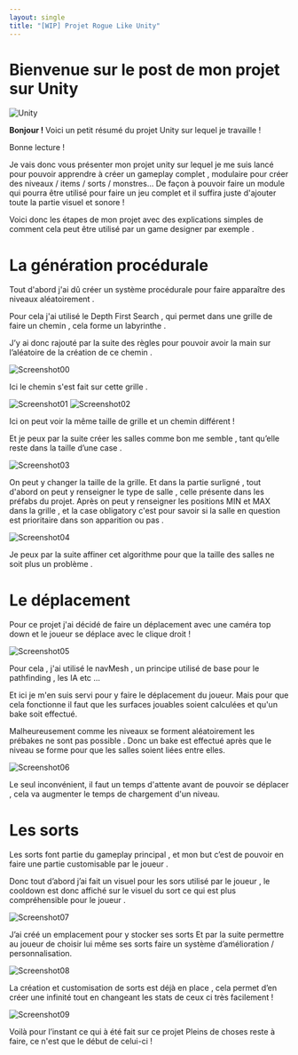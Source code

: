 ```yaml
---
layout: single
title: "[WIP] Projet Rogue Like Unity"
---
```


# Bienvenue sur le post de mon projet sur Unity

![Unity](\assets\images\Unity.png)

**Bonjour !** Voici un petit résumé du projet Unity sur lequel je travaille !

Bonne lecture !

Je vais donc vous présenter mon projet unity sur lequel je me suis lancé pour pouvoir apprendre à créer un gameplay complet , modulaire pour créer des niveaux / items / sorts / monstres... De façon à pouvoir faire un module qui pourra être utilisé pour faire un jeu complet et il suffira juste d'ajouter toute la partie visuel et sonore !

Voici donc les étapes de mon projet avec des explications simples de comment cela peut être utilisé par un game designer par exemple .

# La génération procédurale

Tout d'abord j'ai dû créer un système procédurale pour faire apparaître des niveaux aléatoirement .

Pour cela j'ai utilisé le Depth First Search , qui permet dans une grille de faire un chemin , cela forme un labyrinthe .

J’y ai donc rajouté par la suite des règles pour pouvoir avoir la main sur l’aléatoire de la création de ce chemin .

![Screenshot00](\assets\images\RogueLike_3.PNG)

Ici le chemin s'est fait sur cette grille .

![Screenshot01](\assets\images\RogueLike_1.PNG)
![Screenshot02](\assets\images\RogueLike_2.PNG)

Ici on peut voir la même taille de grille et un chemin différent !

Et je peux par la suite créer les salles comme bon me semble , tant qu’elle reste dans la taille d’une case .

![Screenshot03](\assets\images\RogueLike_5.PNG)

On peut y changer la taille de la grille.
Et dans la partie surligné , tout d'abord on peut y renseigner le type de salle , celle présente dans les préfabs du projet.
Après on peut y renseigner les positions MIN et MAX dans la grille , et la case obligatory c'est pour savoir si la salle en question est prioritaire dans son apparition ou pas .

![Screenshot04](\assets\images\RogueLike_6.PNG)

Je peux par la suite affiner cet algorithme pour que la taille des salles ne soit plus un problème .

# Le déplacement

Pour ce projet j'ai décidé de faire un déplacement avec une caméra top down et le joueur se déplace avec le clique droit !

![Screenshot05](\assets\images\RogueLike_7.PNG)

Pour cela , j'ai utilisé le navMesh , un principe utilisé de base pour le pathfinding , les IA etc ...

Et ici je m'en suis servi pour y faire le déplacement du joueur. Mais pour que cela fonctionne il faut que les surfaces jouables soient calculées et qu'un bake soit effectué.

Malheureusement comme les niveaux se forment aléatoirement les prébakes ne sont pas possible . Donc un bake est effectué après que le niveau se forme pour que les salles soient liées entre elles.

![Screenshot06](\assets\images\RogueLike_8.PNG)

Le seul inconvénient, il faut un temps d'attente avant de pouvoir se déplacer , cela va augmenter le temps de chargement d'un niveau.

# Les sorts

Les sorts font partie du gameplay principal , et mon but c’est de pouvoir en faire une partie customisable par le joueur .

Donc tout d’abord j’ai fait un visuel pour les sors utilisé par le joueur , le cooldown est donc affiché sur le visuel du sort ce qui est plus compréhensible pour le joueur .

![Screenshot07](\assets\images\RogueLike_9.PNG)

J’ai créé un emplacement pour y stocker ses sorts
Et par la suite permettre au joueur de choisir lui même ses sorts faire un système d’amélioration / personnalisation.

![Screenshot08](\assets\images\RogueLike_10.PNG)

La création et customisation de sorts est déjà en place , cela permet d’en créer une infinité tout en changeant les stats de ceux ci très facilement !

![Screenshot09](\assets\images\RogueLike_11.PNG)

Voilà pour l’instant ce qui à été fait sur ce projet
Pleins de choses reste à faire, ce n'est que le début de celui-ci !
